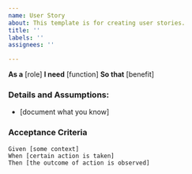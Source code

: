 ```yaml
---
name: User Story
about: This template is for creating user stories.
title: ''
labels: ''
assignees: ''

---
```


**As a** [role]
**I need** [function]
**So that** [benefit]

### Details and Assumptions:
- [document what you know]

### Acceptance Criteria

 ```gherkin
 Given [some context]
 When [certain action is taken]
 Then [the outcome of action is observed]
 ```
